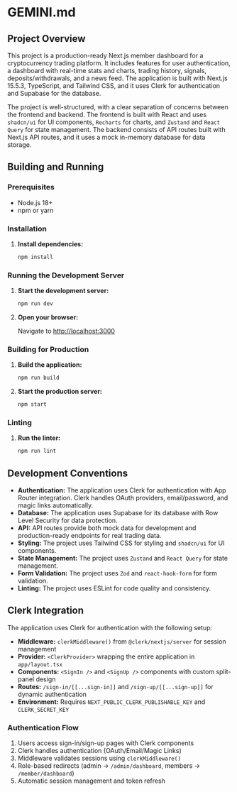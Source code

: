 # GEMINI.md

## Project Overview

This project is a production-ready Next.js member dashboard for a cryptocurrency trading platform. It includes features for user authentication, a dashboard with real-time stats and charts, trading history, signals, deposits/withdrawals, and a news feed. The application is built with Next.js 15.5.3, TypeScript, and Tailwind CSS, and it uses Clerk for authentication and Supabase for the database.

The project is well-structured, with a clear separation of concerns between the frontend and backend. The frontend is built with React and uses `shadcn/ui` for UI components, `Recharts` for charts, and `Zustand` and `React Query` for state management. The backend consists of API routes built with Next.js API routes, and it uses a mock in-memory database for data storage.

## Building and Running

### Prerequisites

*   Node.js 18+
*   npm or yarn

### Installation

1.  **Install dependencies:**

    ```bash
    npm install
    ```

### Running the Development Server

1.  **Start the development server:**

    ```bash
    npm run dev
    ```

2.  **Open your browser:**

    Navigate to [http://localhost:3000](http://localhost:3000)

### Building for Production

1.  **Build the application:**

    ```bash
    npm run build
    ```

2.  **Start the production server:**

    ```bash
    npm start
    ```

### Linting

1.  **Run the linter:**

    ```bash
    npm run lint
    ```

## Development Conventions

*   **Authentication:** The application uses Clerk for authentication with App Router integration. Clerk handles OAuth providers, email/password, and magic links automatically.
*   **Database:** The application uses Supabase for its database with Row Level Security for data protection.
*   **API:** API routes provide both mock data for development and production-ready endpoints for real trading data.
*   **Styling:** The project uses Tailwind CSS for styling and `shadcn/ui` for UI components.
*   **State Management:** The project uses `Zustand` and `React Query` for state management.
*   **Form Validation:** The project uses `Zod` and `react-hook-form` for form validation.
*   **Linting:** The project uses ESLint for code quality and consistency.

## Clerk Integration

The application uses Clerk for authentication with the following setup:

*   **Middleware:** `clerkMiddleware()` from `@clerk/nextjs/server` for session management
*   **Provider:** `<ClerkProvider>` wrapping the entire application in `app/layout.tsx`
*   **Components:** `<SignIn />` and `<SignUp />` components with custom split-panel design
*   **Routes:** `/sign-in/[[...sign-in]]` and `/sign-up/[[...sign-up]]` for dynamic authentication
*   **Environment:** Requires `NEXT_PUBLIC_CLERK_PUBLISHABLE_KEY` and `CLERK_SECRET_KEY`

### Authentication Flow
1. Users access sign-in/sign-up pages with Clerk components
2. Clerk handles authentication (OAuth/Email/Magic Links)
3. Middleware validates sessions using `clerkMiddleware()`
4. Role-based redirects (admin → `/admin/dashboard`, members → `/member/dashboard`)
5. Automatic session management and token refresh
